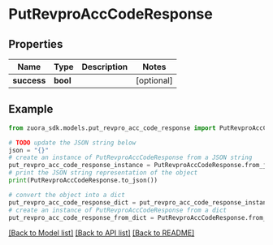 # PutRevproAccCodeResponse


## Properties

Name | Type | Description | Notes
------------ | ------------- | ------------- | -------------
**success** | **bool** |  | [optional] 

## Example

```python
from zuora_sdk.models.put_revpro_acc_code_response import PutRevproAccCodeResponse

# TODO update the JSON string below
json = "{}"
# create an instance of PutRevproAccCodeResponse from a JSON string
put_revpro_acc_code_response_instance = PutRevproAccCodeResponse.from_json(json)
# print the JSON string representation of the object
print(PutRevproAccCodeResponse.to_json())

# convert the object into a dict
put_revpro_acc_code_response_dict = put_revpro_acc_code_response_instance.to_dict()
# create an instance of PutRevproAccCodeResponse from a dict
put_revpro_acc_code_response_from_dict = PutRevproAccCodeResponse.from_dict(put_revpro_acc_code_response_dict)
```
[[Back to Model list]](../README.md#documentation-for-models) [[Back to API list]](../README.md#documentation-for-api-endpoints) [[Back to README]](../README.md)


